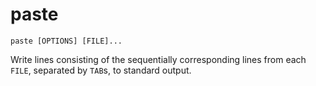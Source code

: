 # paste

```
paste [OPTIONS] [FILE]...
```

Write lines consisting of the sequentially corresponding lines from each
`FILE`, separated by `TAB`s, to standard output.
